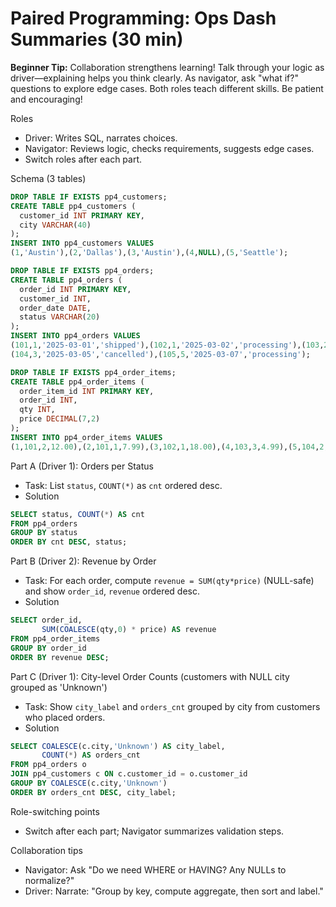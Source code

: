 # Paired Programming: Ops Dash Summaries (30 min)

**Beginner Tip:** Collaboration strengthens learning! Talk through your logic as driver—explaining helps you think clearly. As navigator, ask "what if?" questions to explore edge cases. Both roles teach different skills. Be patient and encouraging!

Roles
- Driver: Writes SQL, narrates choices.
- Navigator: Reviews logic, checks requirements, suggests edge cases.
- Switch roles after each part.

Schema (3 tables)
```sql
DROP TABLE IF EXISTS pp4_customers;
CREATE TABLE pp4_customers (
  customer_id INT PRIMARY KEY,
  city VARCHAR(40)
);
INSERT INTO pp4_customers VALUES
(1,'Austin'),(2,'Dallas'),(3,'Austin'),(4,NULL),(5,'Seattle');

DROP TABLE IF EXISTS pp4_orders;
CREATE TABLE pp4_orders (
  order_id INT PRIMARY KEY,
  customer_id INT,
  order_date DATE,
  status VARCHAR(20)
);
INSERT INTO pp4_orders VALUES
(101,1,'2025-03-01','shipped'),(102,1,'2025-03-02','processing'),(103,2,'2025-03-05','shipped'),
(104,3,'2025-03-05','cancelled'),(105,5,'2025-03-07','processing');

DROP TABLE IF EXISTS pp4_order_items;
CREATE TABLE pp4_order_items (
  order_item_id INT PRIMARY KEY,
  order_id INT,
  qty INT,
  price DECIMAL(7,2)
);
INSERT INTO pp4_order_items VALUES
(1,101,2,12.00),(2,101,1,7.99),(3,102,1,18.00),(4,103,3,4.99),(5,104,2,3.75),(6,105,NULL,15.00);
```

Part A (Driver 1): Orders per Status
- Task: List `status`, `COUNT(*)` as `cnt` ordered desc.
- Solution
```sql
SELECT status, COUNT(*) AS cnt
FROM pp4_orders
GROUP BY status
ORDER BY cnt DESC, status;
```

Part B (Driver 2): Revenue by Order
- Task: For each order, compute `revenue = SUM(qty*price)` (NULL-safe) and show `order_id`, `revenue` ordered desc.
- Solution
```sql
SELECT order_id,
       SUM(COALESCE(qty,0) * price) AS revenue
FROM pp4_order_items
GROUP BY order_id
ORDER BY revenue DESC;
```

Part C (Driver 1): City-level Order Counts (customers with NULL city grouped as 'Unknown')
- Task: Show `city_label` and `orders_cnt` grouped by city from customers who placed orders.
- Solution
```sql
SELECT COALESCE(c.city,'Unknown') AS city_label,
       COUNT(*) AS orders_cnt
FROM pp4_orders o
JOIN pp4_customers c ON c.customer_id = o.customer_id
GROUP BY COALESCE(c.city,'Unknown')
ORDER BY orders_cnt DESC, city_label;
```

Role-switching points
- Switch after each part; Navigator summarizes validation steps.

Collaboration tips
- Navigator: Ask "Do we need WHERE or HAVING? Any NULLs to normalize?"
- Driver: Narrate: "Group by key, compute aggregate, then sort and label."
